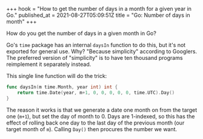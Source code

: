 +++
hook = "How to get the number of days in a month for a given year in Go."
published_at = 2021-08-27T05:09:51Z
title = "Go: Number of days in month"
+++

How do you get the number of days in a given month in Go?

Go's `time` package has an internal `daysIn` function to do this, but it's not exported for general use. Why? "Because simplicity" according to Googlers. The preferred version of "simplicity" is to have ten thousand programs reimplement it separately instead.

This single line function will do the trick:

``` go
func daysIn(m time.Month, year int) int {
    return time.Date(year, m+1, 0, 0, 0, 0, 0, time.UTC).Day()
}
```

The reason it works is that we generate a date one month on from the target one (`m+1`), but set the day of month to 0. Days are 1-indexed, so this has the effect of rolling back one day to the last day of the previous month (our target month of `m`). Calling `Day()` then procures the number we want.
